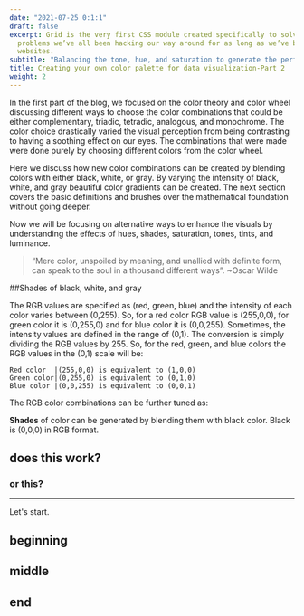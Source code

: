 ```yaml
---
date: "2021-07-25 0:1:1"
draft: false
excerpt: Grid is the very first CSS module created specifically to solve the layout
  problems we’ve all been hacking our way around for as long as we’ve been making
  websites.
subtitle: "Balancing the tone, hue, and saturation to generate the perfect color gradients."
title: Creating your own color palette for data visualization-Part 2
weight: 2
---
```


In the first part of the blog, we focused on the color theory and color wheel discussing different ways to choose the color combinations that could be either complementary, triadic, tetradic, analogous, and monochrome. The color choice drastically varied the visual perception from being contrasting to having a soothing effect on our eyes. The combinations that were made were done purely by choosing different colors from the color wheel.

Here we discuss how new color combinations can be created by blending colors with either black, white, or gray. By varying the intensity of black, white, and gray beautiful color gradients can be created. The next section covers the basic definitions and brushes over the mathematical foundation without going deeper.

Now we will be focusing on alternative ways to enhance the visuals by understanding the effects of hues, shades, saturation, tones, tints, and luminance.

> “Mere color, unspoiled by meaning, and unallied with definite form, can speak to the soul in a thousand different ways”. ~Oscar Wilde

##Shades of black, white, and gray

The RGB values are specified as (red, green, blue) and the intensity of each color varies between (0,255). So, for a red color RGB value is (255,0,0), for green color it is (0,255,0) and for blue color it is (0,0,255). Sometimes, the intensity values are defined in the range of (0,1). The conversion is simply dividing the RGB values by 255. So, for the red, green, and blue colors the RGB values in the (0,1) scale will be:

```
Red color  |(255,0,0) is equivalent to (1,0,0)
Green color|(0,255,0) is equivalent to (0,1,0)
Blue color |(0,0,255) is equivalent to (0,0,1)
```

The RGB color combinations can be further tuned as:

**Shades** of color can be generated by blending them with black color. Black is (0,0,0) in RGB format.

## does this work?

### or this?

---

Let's start.

## beginning

## middle

## end